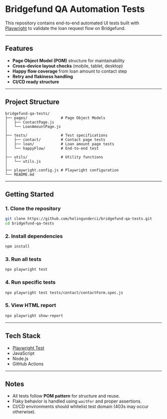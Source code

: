 # Bridgefund QA Automation Tests

This repository contains end-to-end automated UI tests built with [Playwright](https://playwright.dev) to validate the loan request flow on Bridgefund.

---

## Features

- **Page Object Model (POM)** structure for maintainability
- **Cross-device layout checks** (mobile, tablet, desktop)
- **Happy flow coverage** from loan amount to contact step
- **Retry and flakiness handling**
- **CI/CD ready structure**

---

## Project Structure

```
bridgefund-qa-tests/
├── pages/               # Page Object Models
│   ├── ContactPage.js
│   └── LoanAmountPage.js
│
├── tests/               # Test specifications
│   ├── contact/         # Contact page tests
│   ├── loan/            # Loan amount page tests
│   └── happyFlow/       # End-to-end test
│
├── utils/               # Utility functions
│   └── utils.js
│
├── playwright.config.js # Playwright configuration
└── README.md
```

---

## Getting Started

### 1. Clone the repository

```bash
git clone https://github.com/helingunderci/bridgefund-qa-tests.git
cd bridgefund-qa-tests
```

### 2. Install dependencies

```bash
npm install
```

### 3. Run all tests

```bash
npx playwright test
```

### 4. Run specific tests

```bash
npx playwright test tests/contact/contactForm.spec.js
```

### 5. View HTML report

```bash
npx playwright show-report
```

---

## Tech Stack

- [Playwright Test](https://playwright.dev/)
- JavaScript
- Node.js
- GitHub Actions

---

## Notes

- All tests follow **POM pattern** for structure and reuse.
- Flaky behavior is handled using `waitFor` and proper assertions.
- CI/CD environments should whitelist test domain (403s may occur otherwise).

